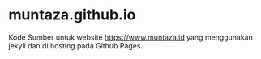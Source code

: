# muntaza.github.io


Kode Sumber untuk website https://www.muntaza.id yang menggunakan jekyll dan di hosting pada Github Pages.
